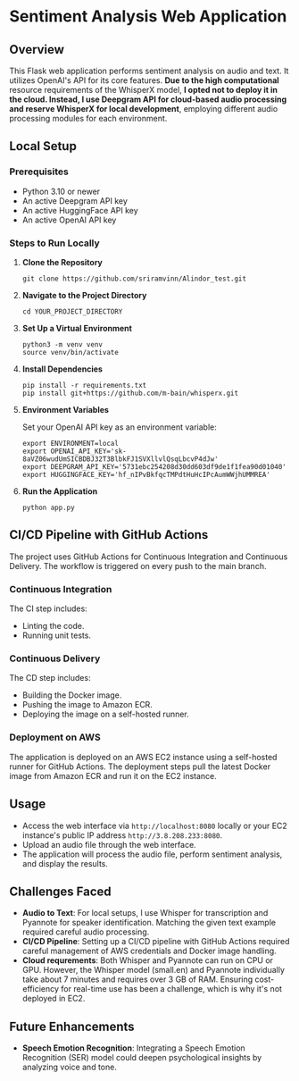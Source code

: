 # Sentiment Analysis Web Application

## Overview

This Flask web application performs sentiment analysis on audio and text. It utilizes OpenAI's API for its core features. **Due to the high computational** resource requirements of the WhisperX model, **I opted not to deploy it in the cloud. Instead, I use Deepgram API for cloud-based audio processing and reserve WhisperX for local development**, employing different audio processing modules for each environment.

## Local Setup

### Prerequisites

- Python 3.10 or newer
- An active Deepgram API key
- An active HuggingFace API key
- An active OpenAI API key

### Steps to Run Locally

1. **Clone the Repository**

    ```
    git clone https://github.com/sriramvinn/Alindor_test.git
    ```

2. **Navigate to the Project Directory**

    ```
    cd YOUR_PROJECT_DIRECTORY
    ```

3. **Set Up a Virtual Environment**

    ```
    python3 -m venv venv
    source venv/bin/activate
    ```

4. **Install Dependencies**

    ```
    pip install -r requirements.txt
    pip install git+https://github.com/m-bain/whisperx.git 
    ```

5. **Environment Variables**

    Set your OpenAI API key as an environment variable:

    ```
    export ENVIRONMENT=local
    export OPENAI_API_KEY='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'
    export DEEPGRAM_API_KEY='5731ebc254208d30dd603df9de1f1fea90d01040'
    export HUGGINGFACE_KEY='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'
    ```

6. **Run the Application**

    ```
    python app.py
    ```

## CI/CD Pipeline with GitHub Actions

The project uses GitHub Actions for Continuous Integration and Continuous Delivery. The workflow is triggered on every push to the main branch.

### Continuous Integration

The CI step includes:

- Linting the code.
- Running unit tests.

### Continuous Delivery

The CD step includes:

- Building the Docker image.
- Pushing the image to Amazon ECR.
- Deploying the image on a self-hosted runner.

### Deployment on AWS

The application is deployed on an AWS EC2 instance using a self-hosted runner for GitHub Actions. The deployment steps pull the latest Docker image from Amazon ECR and run it on the EC2 instance.

## Usage

- Access the web interface via `http://localhost:8080` locally or your EC2 instance's public IP address `http://3.8.208.233:8080`.
- Upload an audio file through the web interface.
- The application will process the audio file, perform sentiment analysis, and display the results.

## Challenges Faced

- **Audio to Text**: For local setups, I use Whisper for transcription and Pyannote for speaker identification. Matching the given text example required careful audio processing.
- **CI/CD Pipeline**: Setting up a CI/CD pipeline with GitHub Actions required careful management of AWS credentials and Docker image handling.
- **Cloud requrements**: Both Whisper and Pyannote can run on CPU or GPU. However, the Whisper model (small.en) and Pyannote individually take about 7 minutes and requires over 3 GB of RAM. Ensuring cost-efficiency for real-time use has been a challenge, which is why it's not deployed in EC2.

## Future Enhancements

- **Speech Emotion Recognition**: Integrating a Speech Emotion Recognition (SER) model could deepen psychological insights by analyzing voice and tone.

